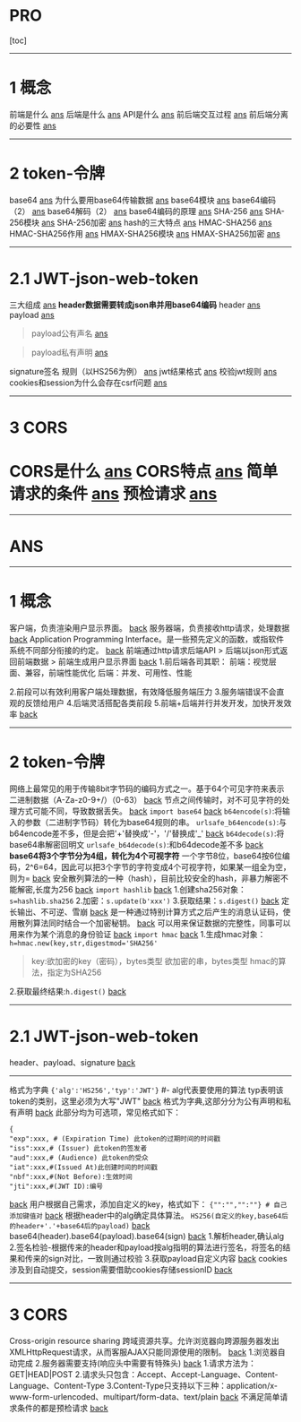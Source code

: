 # PRO
[toc]

---
# 1 概念
前端是什么   [ans](#ans_概念1)<a name='概念1'></a>
后端是什么   [ans](#ans_概念2)<a name='概念2'></a>
API是什么   [ans](#ans_概念3)<a name='概念3'></a>
前后端交互过程   [ans](#ans_概念4)<a name='概念4'></a>
前后端分离的必要性   [ans](#ans_概念5)<a name='概念5'></a>



---
# 2 token-令牌

base64   [ans](#ans_token-令牌1)<a name='token-令牌1'></a>
为什么要用base64传输数据   [ans](#ans_token-令牌2)<a name='token-令牌2'></a>
base64模块   [ans](#ans_token-令牌3)<a name='token-令牌3'></a>
base64编码（2）   [ans](#ans_token-令牌4)<a name='token-令牌4'></a>
base64解码（2）   [ans](#ans_token-令牌5)<a name='token-令牌5'></a>
base64编码的原理   [ans](#ans_token-令牌6)<a name='token-令牌6'></a>
SHA-256   [ans](#ans_token-令牌7)<a name='token-令牌7'></a>
SHA-256模块   [ans](#ans_token-令牌8)<a name='token-令牌8'></a>
SHA-256加密   [ans](#ans_token-令牌9)<a name='token-令牌9'></a>
hash的三大特点   [ans](#ans_token-令牌10)<a name='token-令牌10'></a>
HMAC-SHA256   [ans](#ans_token-令牌11)<a name='token-令牌11'></a>
HMAC-SHA256作用   [ans](#ans_token-令牌12)<a name='token-令牌12'></a>
HMAX-SHA256模块   [ans](#ans_token-令牌13)<a name='token-令牌13'></a>
HMAX-SHA256加密   [ans](#ans_token-令牌14)<a name='token-令牌14'></a>



---
# 2.1 JWT-json-web-token

三大组成   [ans](#ans_JWT-json-web-token1)<a name='JWT-json-web-token1'></a>
**header数据需要转成json串并用base64编码**
header   [ans](#ans_JWT-json-web-token3)<a name='JWT-json-web-token3'></a>
payload   [ans](#ans_JWT-json-web-token4)<a name='JWT-json-web-token4'></a>
> payload公有声名   [ans](#ans_JWT-json-web-token5)<a name='JWT-json-web-token5'></a>

> payload私有声明   [ans](#ans_JWT-json-web-token6)<a name='JWT-json-web-token6'></a>

signature签名 规则（以HS256为例）   [ans](#ans_JWT-json-web-token7)<a name='JWT-json-web-token7'></a>
jwt结果格式   [ans](#ans_JWT-json-web-token8)<a name='JWT-json-web-token8'></a>
校验jwt规则   [ans](#ans_JWT-json-web-token9)<a name='JWT-json-web-token9'></a>
cookies和session为什么会存在csrf问题   [ans](#ans_JWT-json-web-token10)<a name='JWT-json-web-token10'></a>



---
# 3 CORS

CORS是什么   [ans](#ans_CORS1)<a name='CORS1'></a>
CORS特点   [ans](#ans_CORS2)<a name='CORS2'></a>
简单请求的条件   [ans](#ans_CORS3)<a name='CORS3'></a>
预检请求   [ans](#ans_CORS4)<a name='CORS4'></a>
                                                                                                                                                                                                                                                                                                                                                                                                                                                                                                                                                                                                                                                                                                                                                                                                                                                                                                                                                                                                                                                                                                                                                                                                                                                                                                                                                                                                                                                                                                                                                                                                                                                                                                                                                                                                                                                                                                                                                                                                                                                                                                                                                                                                                                                                                                                                                                                                                                                                                                                                                                                                                                                                                                                                                                                                                                                                                                                                                                                                                                                                                                                                                                                                                                                                                                                                                                                                                                                                                                                                                                                                                                                                                                                                                                                                                                                                                                                                                                                                                                                                                                                                                                                                                                                                                                                                                                                                                                                                                                                                                                                                                                                                                                                                                                                                                                                                                                                                                                                                                                                                                                                                                                                                                                                                                                                                                                                                                                                                                                                                                                                                                                                                                                                                                                                                                                                                                                                                                                                                                                                                                                                                                                                                                                                                                                                                                                                                                                                                                                                                                                                                                                                                                                                                                                                                                                                                                                                                                                                                                                                                                                                                                                                                                                                                                                                                                                                                                                                                                                                                                                                                                                                                                                                                                                                                                                                                                                                                                                                                                                                                                                                                                                                                                                                                                                                                                                                                                                                                                                                                                                                                                                                                                                                                                                                                                                                                                                                                                                                                                                                                                                                                                                                                                                                                                                                                                                                                                                                                                                                                                                                                                                                                                                                                                                                                                                                                                                                                                                                                                                                                                                                                                                                                                                                                                                                                                                                                                                                                                                                                                                                                                                                                                                                                                                                                                                                                                                                                                                                                                                                                                                                                                                                                                                                                                                                                                                                                                                                                                                                                                                                                                                                                                                                                                                                                                                                                                                                                                                                                                                                                                                                                                                                                                                                                                                                                                                                                                                                                                                                                                                                                                                                                                                                                                                                                                                                                                                                                                                                                                                                                                                                                                                                                                                                                                                                                                                                                                                                                                                                                                                                                                                                                                                                                                                                                                                                                                                                                                                                                                                                                                                                                                                                                                                                                                                                                                                                                                                                                                                                                                                                                                                                                                                                                                                                                                                                                                                                                                                                                                                                                                                                                                                                                                                                                                                                                                                                                                                                                                                                                                                                                                                                                                                                                                                                                                                                                                                                                                                                                                                                                                                                                                                                                                                                                                                                                                                                                                                                                                                                                                                                                                                                                                                                                                                                                                                                                                                                                                                                                                                                                                                                                                                                                                                                                                                                                                                                                                                                                                                                                                                                                                                                                                                                                                                                                                                                                                                                                                                                                                                                                                                                                                                                                                                                                                                                                                                                                                                                                                                                                                                                                                                                                                                                                                                                                                                                                                                                                                                                                                                                                                                                                                                                                                                                                                                                                                                                                                                                                                                                                                                                                                                                                                                                                                                                                                                                                                                                                                                                                                                                                                                                                                                                                                                                                           
===
---
# ANS

---
# 1 概念
<a name='ans_概念1'></a>
客户端，负责渲染用户显示界面。   [back](#概念1)
<a name='ans_概念2'></a>
服务器端，负责接收http请求，处理数据   [back](#概念2)
<a name='ans_概念3'></a>
Application Programming Interface。是一些预先定义的函数，或指软件系统不同部分衔接的约定。   [back](#概念3)
<a name='ans_概念4'></a>
前端通过http请求后端API > 后端以json形式返回前端数据 > 前端生成用户显示界面   [back](#概念4)
<a name='ans_概念5'></a>
1.前后端各司其职：
	前端：视觉层面、兼容，前端性能优化
	后端：并发、可用性、性能

2.前段可以有效利用客户端处理数据，有效降低服务端压力
3.服务端错误不会直观的反馈给用户
4.后端灵活搭配各类前段
5.前端+后端并行并发开发，加快开发效率   [back](#概念5)



---
# 2 token-令牌

<a name='ans_token-令牌1'></a>
网络上最常见的用于传输8bit字节码的编码方式之一。基于64个可见字符来表示二进制数据（A-Za-z0-9+/）（0-63）   [back](#token-令牌1)
<a name='ans_token-令牌2'></a>
节点之间传输时，对不可见字符的处理方式可能不同，导致数据丢失。   [back](#token-令牌2)
<a name='ans_token-令牌3'></a>
`import base64`   [back](#token-令牌3)
<a name='ans_token-令牌4'></a>
`b64encode(s)`:将输入的参数（二进制字节码）转化为base64规则的串。
`urlsafe_b64encode(s)`:与b64encode差不多，但是会把'+'替换成'-'，'/'替换成'_'   [back](#token-令牌4)
<a name='ans_token-令牌5'></a>
`b64decode(s)`:将base64串解密回明文
`urlsafe_b64decode(s)`:和b64decode差不多   [back](#token-令牌5)
<a name='ans_token-令牌6'></a>
**base64将3个字节分为4组，转化为4个可视字符**
一个字节8位，base64按6位编码，2^6=64，因此可以把3个字节的字符变成4个可视字符，如果某一组全为空，则为=   [back](#token-令牌6)
<a name='ans_token-令牌7'></a>
安全散列算法的一种（hash），目前比较安全的hash，非暴力解密不能解密,长度为256   [back](#token-令牌7)
<a name='ans_token-令牌8'></a>
`import hashlib`   [back](#token-令牌8)
<a name='ans_token-令牌9'></a>
1.创建sha256对象：`s=hashlib.sha256`
2.加密：`s.update(b'xxx')`
3.获取结果：`s.digest()`   [back](#token-令牌9)
<a name='ans_token-令牌10'></a>
定长输出、不可逆、雪崩   [back](#token-令牌10)
<a name='ans_token-令牌11'></a>
是一种通过特别计算方式之后产生的消息认证码，使用散列算法同时结合一个加密秘钥。   [back](#token-令牌11)
<a name='ans_token-令牌12'></a>
可以用来保证数据的完整性，同事可以用来作为某个消息的身份验证	   [back](#token-令牌12)
<a name='ans_token-令牌13'></a>
`import hmac`   [back](#token-令牌13)
<a name='ans_token-令牌14'></a>
1.生成hmac对象：`h=hmac.new(key,str,digestmod='SHA256'`
> key:欲加密的key（密码），bytes类型
欲加密的串，bytes类型
hmac的算法，指定为SHA256

2.获取最终结果:`h.digest()`   [back](#token-令牌14)



---
# 2.1 JWT-json-web-token

<a name='ans_JWT-json-web-token1'></a>
header、payload、signature   [back](#JWT-json-web-token1)
****
<a name='ans_JWT-json-web-token3'></a>
格式为字典
`{'alg':'HS256','typ':'JWT'}`
#- alg代表要使用的算法
typ表明该token的类别，这里必须为大写"JWT"   [back](#JWT-json-web-token3)
<a name='ans_JWT-json-web-token4'></a>
格式为字典,这部分分为公有声明和私有声明   [back](#JWT-json-web-token4)
<a name='ans_JWT-json-web-token5'></a>
此部分均为可选项，常见格式如下：
```
{
"exp":xxx, # (Expiration Time) 此token的过期时间的时间戳
"iss":xxx,# (Issuer) 此token的签发者
"aud":xxx,# (Audience) 此token的受众
"iat":xxx,#(Issued At)此创建时间的时间戳
"nbf":xxx,#(Not Before):生效时间
"jti":xxx,#(JWT ID):编号
```
   [back](#JWT-json-web-token5)
<a name='ans_JWT-json-web-token6'></a>
用户根据自己需求，添加自定义的key，格式如下：
`{"":"","":""} # 自己添加键值对`   [back](#JWT-json-web-token6)
<a name='ans_JWT-json-web-token7'></a>
根据header中的alg确定具体算法。
`HS256(自定义的key,base64后的header+'.'+base64后的payload)`   [back](#JWT-json-web-token7)
<a name='ans_JWT-json-web-token8'></a>
base64(header).base64(payload).base64(sign)   [back](#JWT-json-web-token8)
<a name='ans_JWT-json-web-token9'></a>
1.解析header,确认alg
2.签名检验-根据传来的header和payload按alg指明的算法进行签名，将签名的结果和传来的sign对比，一致则通过校验
3.获取payload自定义内容   [back](#JWT-json-web-token9)
<a name='ans_JWT-json-web-token10'></a>
cookies涉及到自动提交，session需要借助cookies存储sessionID   [back](#JWT-json-web-token10)



---
# 3 CORS

<a name='ans_CORS1'></a>
Cross-origin resource sharing 跨域资源共享。允许浏览器向跨源服务器发出XMLHttpRequest请求，从而客服AJAX只能同源使用的限制。   [back](#CORS1)
<a name='ans_CORS2'></a>
1.浏览器自动完成
2.服务器需要支持(响应头中需要有特殊头)   [back](#CORS2)
<a name='ans_CORS3'></a>
1.请求方法为：GET|HEAD|POST
2.请求头只包含：Accept、Accept-Language、Content-Language、Content-Type
3.Content-Type只支持以下三种：application/x-www-form-urlencoded、multipart/form-data、text/plain   [back](#CORS3)
<a name='ans_CORS4'></a>
不满足简单请求条件的都是预检请求   [back](#CORS4)
